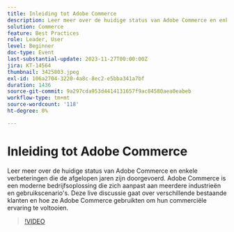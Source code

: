 ```yaml
---
title: Inleiding tot Adobe Commerce
description: Leer meer over de huidige status van Adobe Commerce en enkele verbeteringen die de afgelopen jaren zijn doorgevoerd. Adobe Commerce is een moderne bedrijfsoplossing die zich aanpast aan meerdere industrieën en gebruikscenario's. Deze live discussie gaat over verschillende bestaande klanten en hoe ze Adobe Commerce gebruikten om hun commerciële ervaring te voltooien.
solution: Commerce
feature: Best Practices
role: Leader, User
level: Beginner
doc-type: Event
last-substantial-update: 2023-11-27T00:00:00Z
jira: KT-14564
thumbnail: 3425803.jpeg
exl-id: 106a2704-3220-4a8c-8ec2-e5bba341a7bf
duration: 1436
source-git-commit: 9a297cda953d4414131657f9ac84580aea0eabeb
workflow-type: tm+mt
source-wordcount: '118'
ht-degree: 0%

---
```


# Inleiding tot Adobe Commerce

Leer meer over de huidige status van Adobe Commerce en enkele verbeteringen die de afgelopen jaren zijn doorgevoerd. Adobe Commerce is een moderne bedrijfsoplossing die zich aanpast aan meerdere industrieën en gebruikscenario&#39;s. Deze live discussie gaat over verschillende bestaande klanten en hoe ze Adobe Commerce gebruikten om hun commerciële ervaring te voltooien.

>[!VIDEO](https://video.tv.adobe.com/v/3455207/?learn=on&captions=dut)
